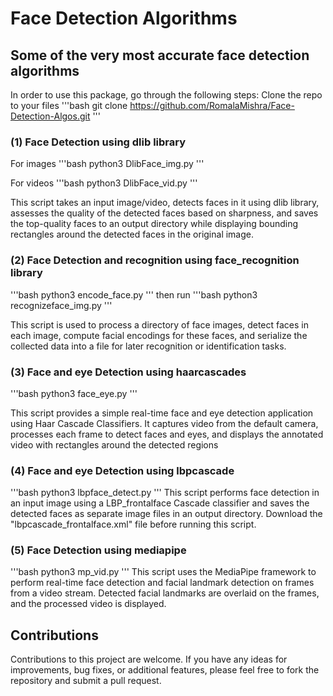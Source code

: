 # Face Detection Algorithms
## Some of the very most accurate face detection algorithms

In order to use this package, go through the following steps:
Clone the repo to your files
'''bash
git clone https://github.com/RomalaMishra/Face-Detection-Algos.git
'''

### (1) Face Detection using dlib library
For images
'''bash
python3 DlibFace_img.py
'''

For videos
'''bash
python3 DlibFace_vid.py
'''

This script takes an input image/video, detects faces in it using dlib library, assesses the quality of the detected faces based on sharpness, and saves the top-quality faces to an output directory while displaying bounding rectangles around the detected faces in the original image.

### (2) Face Detection and recognition using face_recognition library
'''bash
python3 encode_face.py
'''
then run
'''bash
python3 recognizeface_img.py
'''

This script is used to process a directory of face images, detect faces in each image, compute facial encodings for these faces, and serialize the collected data into a file for later recognition or identification tasks.

### (3) Face and eye Detection using haarcascades
'''bash
python3 face_eye.py
'''

This script provides a simple real-time face and eye detection application using Haar Cascade Classifiers. It captures video from the default camera, processes each frame to detect faces and eyes, and displays the annotated video with rectangles around the detected regions

### (4) Face and eye Detection using lbpcascade
'''bash
python3 lbpface_detect.py
'''
This script performs face detection in an input image using a LBP_frontalface Cascade classifier and saves the detected faces as separate image files in an output directory.
Download the "lbpcascade_frontalface.xml" file before running this script.

### (5) Face Detection using mediapipe
'''bash
python3 mp_vid.py
'''
This script uses the MediaPipe framework to perform real-time face detection and facial landmark detection on frames from a video stream. Detected facial landmarks are overlaid on the frames, and the processed video is displayed.

## Contributions
Contributions to this project are welcome. If you have any ideas for improvements, bug fixes, or additional features, please feel free to fork the repository and submit a pull request.